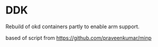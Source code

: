 # DDK 

Rebuild of okd containers partly to enable arm support.

based of script from  https://github.com/praveenkumar/minp
